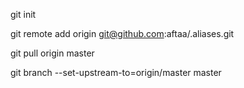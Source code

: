 git init

git remote add origin git@github.com:aftaa/.aliases.git

git pull origin master

git branch --set-upstream-to=origin/master master
